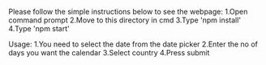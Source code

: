 Please follow the simple instructions below to see the webpage:
1.Open command prompt
2.Move to this directory in cmd
3.Type 'npm install'
4.Type 'npm start'

Usage:
1.You need to select the date from the date picker
2.Enter the no of days you want the calendar
3.Select country
4.Press submit
